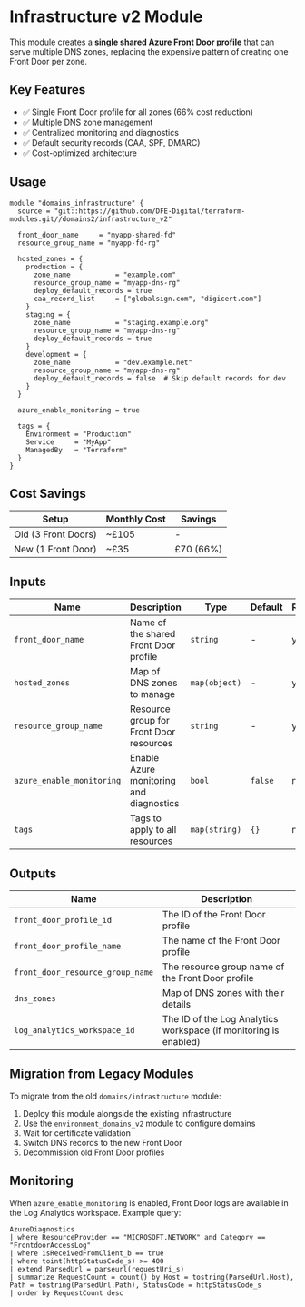 # Infrastructure v2 Module

This module creates a **single shared Azure Front Door profile** that can serve multiple DNS zones, replacing the expensive pattern of creating one Front Door per zone.

## Key Features

- ✅ Single Front Door profile for all zones (66% cost reduction)
- ✅ Multiple DNS zone management
- ✅ Centralized monitoring and diagnostics
- ✅ Default security records (CAA, SPF, DMARC)
- ✅ Cost-optimized architecture

## Usage

```hcl
module "domains_infrastructure" {
  source = "git::https://github.com/DFE-Digital/terraform-modules.git//domains2/infrastructure_v2"
  
  front_door_name     = "myapp-shared-fd"
  resource_group_name = "myapp-fd-rg"
  
  hosted_zones = {
    production = {
      zone_name           = "example.com"
      resource_group_name = "myapp-dns-rg"
      deploy_default_records = true
      caa_record_list     = ["globalsign.com", "digicert.com"]
    }
    staging = {
      zone_name           = "staging.example.org"
      resource_group_name = "myapp-dns-rg"
      deploy_default_records = true
    }
    development = {
      zone_name           = "dev.example.net"
      resource_group_name = "myapp-dns-rg"
      deploy_default_records = false  # Skip default records for dev
    }
  }
  
  azure_enable_monitoring = true
  
  tags = {
    Environment = "Production"
    Service     = "MyApp"
    ManagedBy   = "Terraform"
  }
}
```

## Cost Savings

| Setup | Monthly Cost | Savings |
|-------|--------------|---------|
| Old (3 Front Doors) | ~£105 | - |
| New (1 Front Door) | ~£35 | £70 (66%) |

## Inputs

| Name | Description | Type | Default | Required |
|------|-------------|------|---------|----------|
| `front_door_name` | Name of the shared Front Door profile | `string` | - | yes |
| `hosted_zones` | Map of DNS zones to manage | `map(object)` | - | yes |
| `resource_group_name` | Resource group for Front Door resources | `string` | - | yes |
| `azure_enable_monitoring` | Enable Azure monitoring and diagnostics | `bool` | `false` | no |
| `tags` | Tags to apply to all resources | `map(string)` | `{}` | no |

## Outputs

| Name | Description |
|------|-------------|
| `front_door_profile_id` | The ID of the Front Door profile |
| `front_door_profile_name` | The name of the Front Door profile |
| `front_door_resource_group_name` | The resource group name of the Front Door profile |
| `dns_zones` | Map of DNS zones with their details |
| `log_analytics_workspace_id` | The ID of the Log Analytics workspace (if monitoring is enabled) |

## Migration from Legacy Modules

To migrate from the old `domains/infrastructure` module:

1. Deploy this module alongside the existing infrastructure
2. Use the `environment_domains_v2` module to configure domains
3. Wait for certificate validation
4. Switch DNS records to the new Front Door
5. Decommission old Front Door profiles

## Monitoring

When `azure_enable_monitoring` is enabled, Front Door logs are available in the Log Analytics workspace. Example query:

```kql
AzureDiagnostics
| where ResourceProvider == "MICROSOFT.NETWORK" and Category == "FrontdoorAccessLog"
| where isReceivedFromClient_b == true
| where toint(httpStatusCode_s) >= 400
| extend ParsedUrl = parseurl(requestUri_s)
| summarize RequestCount = count() by Host = tostring(ParsedUrl.Host), Path = tostring(ParsedUrl.Path), StatusCode = httpStatusCode_s
| order by RequestCount desc
```